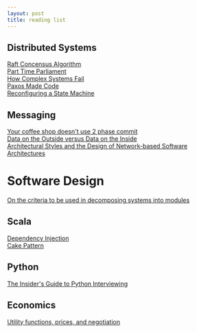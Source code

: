 ```yaml
---
layout: post
title: reading list
---
```

## Distributed Systems
<a href="https://ramcloud.stanford.edu/wiki/download/attachments/11370504/raft.pdf">Raft Concensus Algorithm</a><br>
<a href="http://research.microsoft.com/en-us/um/people/lamport/pubs/lamport-paxos.pdf">Part Time Parliament</a><br>
<a href="http://www.ctlab.org/documents/How%20Complex%20Systems%20Fail.pdf">How Complex Systems Fail</a><br>
<a href="http://www.inf.usi.ch/faculty/pedone/MScThesis/marco.pdf">Paxos Made Code</a><br>
<a href="http://research.microsoft.com/en-us/um/people/lamport/pubs/reconfiguration-tutorial.pdf">Reconfiguring a State Machine</a><br>

## Messaging
<a href="http://www.eaipatterns.com/docs/IEEE_Software_Design_2PC.pdf">Your coffee shop doesn't use 2 phase commit</a><br>
<a href="http://www.cidrdb.org/cidr2005/papers/P12.pdf">Data on the Outside versus Data on the Inside</a><br>
<a href="http://www.ics.uci.edu/~fielding/pubs/dissertation/top.htm">Architectural Styles and the Design of Network-based Software Architectures</a><br>

# Software Design
<a href="https://www.cs.umd.edu/class/spring2003/cmsc838p/Design/criteria.pdf">On the criteria to be used in decomposing systems into modules</a><br>

## Scala
<a href="http://jonasboner.com/2008/10/06/real-world-scala-dependency-injection-di/">Dependency Injection</a><br>
<a href="http://www.cakesolutions.net/teamblogs/2011/12/19/cake-pattern-in-depth/">Cake Pattern</a><br>

## Python
<a href="http://www.toptal.com/python#hiring-guide">The Insider's Guide to Python Interviewing</a><br>

## Economics
<a href="http://www.e-wilkes.com/john/papers/HPL-2008-81.pdf">Utility functions, prices, and negotiation</a>
